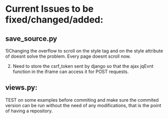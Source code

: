 # Current Issues to be fixed/changed/added:

## save_source.py

1)Changing the overflow to scroll on the style tag and on the style attribute of <body> doesnt solve the problem. Every page doesnt scroll now.

2) Need to store the csrf_token sent by django so that the ajax jqEvnt function in the iframe can access it for POST requests.

## views.py:

TEST on some examples before commiting and make sure the commited version can be run without the need of any modifications, that is the point of having a repository.
